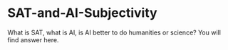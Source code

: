 # SAT-and-AI-Subjectivity
What is SAT, what is AI, is AI better to do humanities or science? You will find answer here.
